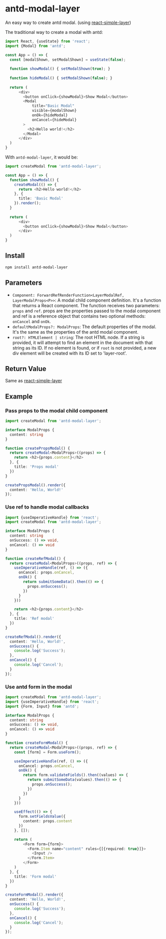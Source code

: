 # antd-modal-layer
An easy way to create antd modal. (using [react-simple-layer](https://github.com/ksora94/react-simple-layer))

The traditional way to create a modal with antd:
```typescript jsx
import React, {useState} from 'react';
import {Modal} from 'antd';

const App = () => {
  const [modalShown, setModalShown] = useState(false);
  
  function showModal() { setModalShown(true); }
  
  function hideModal() { setModalShown(false); }
  
  return (
      <div>
        <button onClick={showModal}>Show Modal</button>
        <Modal
            title="Basic Modal"
            visible={modalShown}
            onOk={hideModal}
            onCancel={hideModal}
        >
          <h2>Hello world!</h2>
        </Modal>
      </div>
  )
}
```

With `antd-modal-layer`, it would be:
```typescript jsx
import createModal from 'antd-modal-layer';

const App = () => {
  function showModal() {
    createModal(() => {
      return <h2>Hello world!</h2>
    }, {
      title: 'Basic Modal'
    }).render();
  }
  
  return (
      <div>
        <button onClick={showModal}>Show Modal</button>
      </div>
  )
}
```

## Install

```bash
npm install antd-modal-layer
```

## Parameters
- `Component: ForwardRefRenderFunction<LayerModalRef, LayerModalProps<P>>`: A modal child component definition. It's a function that returns a React component. The function receives two parameters: `props` and `ref`. props are the properties passed to the modal component and ref is a reference object that contains two optional methods: `onCancel` and `onOk`.
- `defaultModalProps?: ModalProps`: The default properties of the modal. It's the same as the properties of the antd modal component.
-  `root?: HTMLElement | string`: The root HTML node. If a string is provided, it will attempt to find an element in the document with that string as its ID. If no element is found, or if `root` is not provided, a new div element will be created with its ID set to 'layer-root'.

## Return Value
Same as [react-simple-layer](https://github.com/ksora94/react-simple-layer)

## Example

### Pass props to the modal child component

```typescript jsx
import createModal from 'antd-modal-layer';

interface ModalProps {
  content: string
}

function createPropsModal() {
  return createModal<ModalProps>((props) => {
    return <h2>{props.content}</h2>
  }, {
    title: 'Props modal'
  })
}

createPropsModal().render({
  content: 'Hello, World!'
});
```

### Use ref to handle modal callbacks

```typescript jsx
import {useImperativeHandle} from 'react';
import createModal from 'antd-modal-layer';

interface ModalProps {
  content: string
  onSuccess: () => void,
  onCancel: () => void
}

function createRefModal() {
  return createModal<ModalProps>((props, ref) => {
    useImperativeHandle(ref, () => ({
      onCancel: props.onCancel,
      onOk() {
        return submitSomeData().then(() => {
          props.onSuccess();
        })
      }
    }))

    return <h2>{props.content}</h2>
  }, {
    title: 'Ref modal'
  })
}

createRefModal().render({
  content: 'Hello, World!',
  onSuccess() {
    console.log('Success');
  },
  onCancel() {
    console.log('Cancel');
  }
});
```
### Use antd form in the modal

```typescript jsx
import createModal from 'antd-modal-layer';
import {useImperativeHandle} from 'react';
import {Form, Input} from 'antd';

interface ModalProps {
  content: string
  onSuccess: () => void,
  onCancel: () => void
}

function createFormModal() {
  return createModal<ModalProps>((props, ref) => {
    const [form] = Form.useForm();

    useImperativeHandle(ref, () => ({
      onCancel: props.onCancel,
      onOk() {
        return form.validateFields().then((values) => {
          return submitSomeData(values).then(() => {
            props.onSuccess();
          })
        })
      }
    }))

    useEffect(() => {
      form.setFieldsValue({
        content: props.content
      })
    }, []);

    return (
        <Form form={form}>
          <Form.Item name="content" rules={[{required: true}]}>
            <Input />
          </Form.Item>
        </Form>
    )
  }, {
    title: 'Form modal'
  })
}

createFormModal().render({
  content: 'Hello, World!',
  onSuccess() {
    console.log('Success');
  },
  onCancel() {
    console.log('Cancel');
  }
});
```
